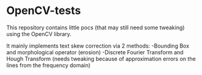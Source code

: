 # OpenCV-tests

This repository contains little pocs (that may still need some tweaking) using the OpenCV library.

It mainly implements text skew correction via 2 methods: -Bounding Box and morphological operator (erosion)
                                                         -Discrete Fourier Transform and Hough Transform (needs tweaking because of approximation errors on the lines from the frequency domain)
